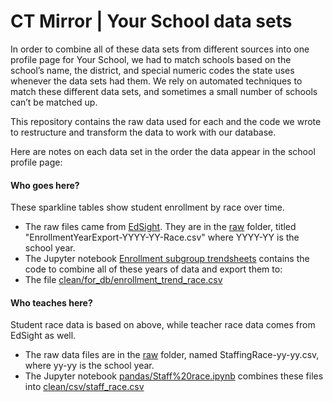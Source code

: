 # CT Mirror | Your School data sets

In order to combine all of these data sets from different sources into one
profile page for Your School, we had to match schools based on the school’s
name, the district, and special numeric codes the state uses whenever the
data sets had them. We rely on automated techniques to match these
different data sets, and sometimes a small number of schools can’t be
matched up.

This repository contains the raw data used for each and the code we wrote
to restructure and transform the data to work with our database.

Here are notes on each data set in the order the data appear in the school
profile page:

#### Who goes here?

These sparkline tables show student enrollment by race over time.

* The raw files came from [EdSight](http://edsight.ct.gov). They are in the [raw](raw) folder, titled
"EnrollmentYearExport-YYYY-YY-Race.csv" where YYYY-YY is the school year.
* The Jupyter notebook [Enrollment subgroup trendsheets](pandas/Enrollment%20subgroup%20trendsheets.ipynb) contains the code to combine all of these years of data and export them to:
* The file [clean/for_db/enrollment_trend_race.csv](clean/for_db/enrollment_trend_race.csv)

#### Who teaches here?

Student race data is based on above, while teacher race data comes from
EdSight as well.

* The raw data files are in the [raw](raw) folder, named
  StaffingRace-yy-yy.csv, where yy-yy is the school year.
* The Jupyter notebook [pandas/Staff%20race.ipynb](pandas/Staff%20race.ipynb)
  combines these files into [clean/csv/staff_race.csv](clean/csv/staff_race.csv)




